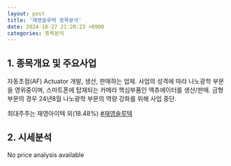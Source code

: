 ```yaml
---
layout: post
title: '재영솔루텍 종목분석'
date: 2024-10-27 21:20:23 +0900
categories: 종목분석
---
```


## 1. 종목개요 및 주요사업

자동초점(AF) Actuator 개발, 생산, 판매하는 업체. 사업의 성격에 따라 나노광학 부문을 영위중이며, 스마트폰에 탑재되는 카메라 핵심부품인 액츄에이터를 생산/판매. 금형부문의 경우 24년8월 나노광학 부문의 역량 강화를 위해 사업 중단.

최대주주는 재영아이텍 외(18.48%)
[#재영솔루텍](#)

## 2. 시세분석

No price analysis available
